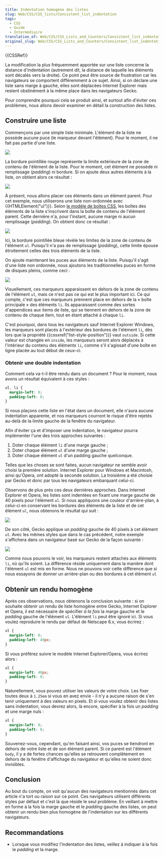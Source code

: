 ```yaml
---
title: Indentation homogène des listes
slug: Web/CSS/CSS_lists/Consistent_list_indentation
tags:
  - CSS
  - Guide
  - Intermédiaire
translation_of: Web/CSS/CSS_Lists_and_Counters/Consistent_list_indentation
original_slug: Web/CSS/CSS_Lists_and_Counters/Consistent_list_indentation
---
```


{{CSSRef}}

La modification la plus fréquemment apportée sur une liste concerne la distance d'indentation (autrement dit, la distance de laquelle les éléments sont décalés vers la droite). Ce point peut être source de frustration car les navigateurs se comportent différemment à ce sujet. Ainsi, si on déclare une liste sans marge à gauche, elles sont déplacées Internet Explorer mais restent obstinément à la même place dans les navigateurs Gecko.

Pour comprendre pourquoi cela se produit ainsi, et surtout afin d'éviter ces problèmes, nous allons devoir examiner en détail la construction des listes.

## Construire une liste

Commençons par une simple liste minimale. L'élément de la liste ne possède aucune puce (le marqueur devant l'élément). Pour le moment, il ne fait pas partie d'une liste.

![](consistent-list-indentation-figure1.gif)

La bordure pointillée rouge représente la limite extérieure de la zone de contenu de l'élément de la liste. Pour le moment, cet élément ne possède ni remplissage (_padding_) ni bordure. Si on ajoute deux autres éléments à la liste, on obtient alors ce résultat :

![](consistent-list-indentation-figure2.gif)

À présent, nous allons placer ces éléments dans un élément parent. Pour cet exemple, nous utiliserons une liste non-ordonnée avec {{HTMLElement("ul")}}. Selon [le modèle de boîtes CSS](/fr/docs/Apprendre/CSS/Les_bases/Le_mod%C3%A8le_de_bo%C3%AEte), les boîtes des éléments de la liste s'inscrivent dans la boîte de contenu de l'élément parent. Cette dernière n'a, pour l'instant, aucune marge ni aucun remplissage (_padding_). On obtient donc ce résultat :

![](consistent-list-indentation-figure3.gif)

Ici, la bordure pointillée bleue révèle les limites de la zone de contenu de l'élément `ul`. Puisqu'il n'a pas de remplissage (_padding_), cette limite épouse étroitement celles des trois éléments de la liste.

On ajoute maintenant les puces aux éléments de la liste. Puisqu'il s'agit d'une liste non ordonnée, nous ajoutons les traditionnelles puces en forme de disques pleins, comme ceci :

![](consistent-list-indentation-figure4.gif)

Visuellement, ces marqueurs apparaissent en dehors de la zone de contenu de l'élément `ul`, mais ce n'est pas ce qui est le plus important ici. Ce qui compte, c'est que ces marqueurs prennent place en dehors de la «&nbsp;boîte principale&nbsp;» des éléments `li`. Ils apparaissent comme des sortes d'appendices aux items de liste, qui se tiennent en dehors de la zone de contenu de chaque item, tout en étant attaché à chaque `li`.

C'est pourquoi, dans tous les navigateurs sauf Internet Explorer Windows, les marqueurs sont placés à l'extérieur des bordures de l'élément `li`, dès lors que la propriété {{cssxref("list-style-position")}} vaut `outside`. Si cette valeur est changée en `inside`, les marqueurs seront alors déplacés à l'intérieur du contenu des éléments `li`, comme s'il s'agissait d'une boîte en ligne placée au tout début de ceux-ci.

### Obtenir une double indentation

Comment cela va-t-il être rendu dans un document&nbsp;? Pour le moment, nous avons un résultat équivalent à ces styles&nbsp;:

```css
ul, li {
  margin-left: 0;
  padding-left: 0;
}
```

Si nous plaçons cette liste en l'état dans un document, elle n'aura aucune indentation apparente, et nos marqueurs courront le risque d'être rejetés au-delà de la limite gauche de la fenêtre du navigateur.

Afin d'éviter ça et d'imposer une indentation, le navigateur pourra implémenter l'une des trois approches suivantes :

1. Doter chaque élément `li` d'une marge gauche&nbsp;;
2. Doter chaque élément `ul` d'une marge gauche&nbsp;;
3. Doter chaque élément `ul` d'un padding gauche quelconque.

Telles que les choses se sont faites, aucun navigateur ne semble avoir choisi la première solution. Internet Explorer pour Windows et Macintosh, ainsi qu'Opera, ont adopté la seconde solution. La troisième a été choisie par Gecko et donc par tous les navigateurs embarquant celui-ci.

Observons de plus près ces deux dernières approches. Dans Internet Explorer et Opera, les listes sont indentées en fixant une marge gauche de 40 pixels pour l'élément `ul`. Si nous appliquons une couleur d'arrière-plan, à celui-ci en conservant les bordures des éléments de la liste et de cet élément `ul`, nous obtenons le résultat qui suit :

![](consistent-list-indentation-figure5.gif)

De son côté, Gecko applique un _padding_ gauche de 40 pixels à cet élément `ul`. Avec les mêmes styles que dans le cas précédent, notre exemple s'affichera dans un navigateur basé sur Gecko de la façon suivante :

![](consistent-list-indentation-figure6.gif)

Comme nous pouvons le voir, les marqueurs restent attachés aux éléments `li`, où qu'ils soient. La différence réside uniquement dans la manière dont l'élément `ul` est mis en forme. Nous ne pouvons voir cette différence que si nous essayons de donner un arrière-plan ou des bordures à cet élément `ul`

## Obtenir un rendu homogène

Après ces observations, nous obtenons la conclusion suivante : si on souhaite obtenir un rendu de liste homogène entre Gecko, Internet Explorer et Opera, il est nécessaire de spécifier _à la fois_ la marge gauche et le _padding_ gauche de l'élément `ul`. L'élément `li` peut être ignoré ici. Si vous voulez reproduire le rendu par défaut de Netscape 6.x, vous écrirez&nbsp;:

```css
ul {
  margin-left: 0;
  padding-left: 40px;
}
```

Si vous préférez suivre le modèle Internet Explorer/Opera, vous écrirez alors&nbsp;:

```css
ul {
  margin-left: 40px;
  padding-left: 0;
}
```

Naturellement, vous pouvez utiliser les valeurs de votre choix. Les fixer toutes deux à `1.25em` si vous en avez envie - il n'y a aucune raison de s'en tenir uniquement à des valeurs en pixels. Et si vous voulez obtenir des listes sans indentation, vous devrez alors, là encore, spécifier à la fois un _padding_ et une marge nuls&nbsp;:

```css
ul {
  margin-left: 0;
  padding-left: 0;
}
```

Souvenez-vous, cependant, qu'en faisant ainsi, vos puces se tiendront en dehors de votre liste et de son élément parent. Si ce parent est l'élément `body`, il y a de fortes chances qu'elles se retrouvent complètement en dehors de la fenêtre d'affichage du navigateur et qu'elles ne soient donc invisibles.

## Conclusion

Au bout du compte, on voit qu'aucun des navigateurs mentionnés dans cet article n'a tort ou raison sur ce point. Ces navigateurs utilisent différents styles par défaut et c'est là que réside le seul problème. En veillant à mettre en forme à la fois la marge gauche et le _padding_ gauche des listes, on peut obtenir un rendu bien plus homogène de l'indentation sur les différents navigateurs.

## Recommandations

- Lorsque vous modifiez l'indentation des listes, veillez à indiquer à la fois le _padding_ et la marge.
